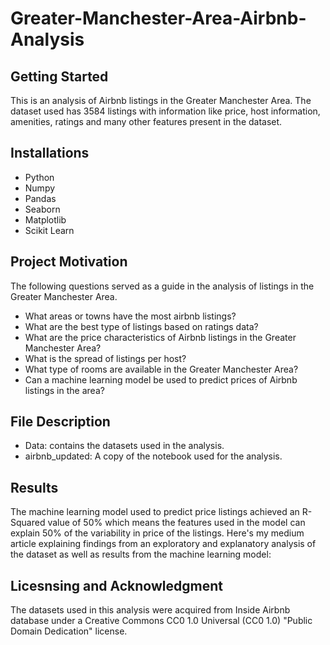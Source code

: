 # Greater-Manchester-Area-Airbnb-Analysis
## Getting Started
This is an analysis of Airbnb listings in the Greater Manchester Area. The dataset used has 3584 listings with information like price, 
host information, amenities, ratings and many other features present in the dataset. 
## Installations
- Python
- Numpy
- Pandas
- Seaborn
- Matplotlib
- Scikit Learn
## Project Motivation
The following questions served as a guide in the analysis of listings in the Greater Manchester Area. 
- What areas or towns have the most airbnb listings?
- What are the best type of listings based on ratings data?
- What are the price characteristics of Airbnb listings in the Greater Manchester Area?
- What is the spread of listings per host?
- What type of rooms are available in the Greater Manchester Area?
- Can a machine learning model be used to predict prices of Airbnb listings in the area?
## File Description
* Data: contains the datasets used in the analysis. 
* airbnb_updated: A copy of the notebook used for the analysis. 
## Results
The machine learning model used to predict price listings achieved an R-Squared value of 50% which means the features 
used in the model can explain 50% of the variability in price of the listings. 
Here's my medium article explaining findings from an exploratory and explanatory analysis of the dataset as well as 
results from the machine learning model: 
## Licesnsing and Acknowledgment
The datasets used in this analysis were acquired from Inside Airbnb database under a 
Creative Commons CC0 1.0 Universal (CC0 1.0) "Public Domain Dedication" license.
